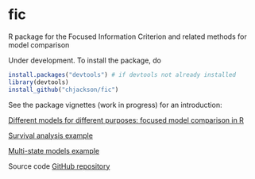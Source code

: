 # fic
R package for the Focused Information Criterion and related methods for model comparison

Under development.  To install the package, do

```r
install.packages("devtools") # if devtools not already installed
library(devtools)
install_github("chjackson/fic")
```

See the package vignettes (work in progress) for an introduction:

[Different models for different purposes: focused model comparison in R](https://chjackson.github.io/fic/inst/doc/fic.pdf)

[Survival analysis example](https://chjackson.github.io/fic/inst/doc/survival.pdf)

[Multi-state models example](https://chjackson.github.io/fic/inst/doc/multistate.pdf)

Source code [GitHub repository](https://github.com/chjackson/fic)
